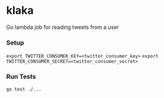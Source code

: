 # klaka
Go lambda job for reading tweets from a user

### Setup
 `export TWITTER_CONSUMER_KEY=<twitter_consumer_key>`
 `export TWITTER_CONSUMER_SECRET=<twitter_consumer_secret>`
 
### Run Tests
  `go test ./...`
